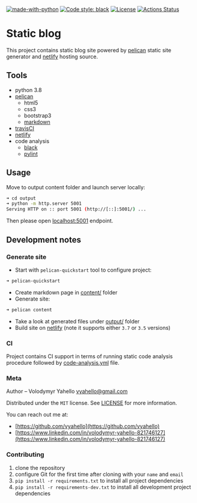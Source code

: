 [![made-with-python](https://img.shields.io/badge/Made%20with-Python-1f425f.svg)](https://www.python.org/)
[![Code style: black](https://img.shields.io/badge/code%20style-black-000000.svg)](https://github.com/psf/black)
[![License](https://img.shields.io/badge/license-MIT-green.svg)](LICENSE.md)
[![Actions Status](https://github.com/vyahello/static-blog/workflows/Code%20analysis/badge.svg)](https://github.com/vyahello/static-blog/actions)

# Static blog

This project contains static blog site powered by [pelican](https://github.com/getpelican/pelican) static site generator
and [netlify](https://www.netlify.com) hosting source.

## Tools
- python 3.8
- [pelican](https://github.com/getpelican/pelican)
  - html5
  - css3
  - bootstrap3
  - [markdown](https://pypi.org/project/Markdown)
- [travisCI](https://travis-ci.org/)
- [netlify](https://www.netlify.com/)
- code analysis
  - [black](https://black.readthedocs.io/en/stable/)
  - [pylint](https://www.pylint.org/)

## Usage

Move to output content folder and launch server locally:
```bash
➜ cd output
➜ python -m http.server 5001
Serving HTTP on :: port 5001 (http://[::]:5001/) ...
```
Then please open [localhost:5001](http://localhost:5001) endpoint.

## Development notes

### Generate site

- Start with `pelican-quickstart` tool to configure project:
```bash
➜ pelican-quickstart
```
- Create markdown page in [content/](content/) folder
- Generate site:
```bash
➜ pelican content
```
- Take a look at generated files under [output/](output/) folder
- Build site on [netlify](https://www.netlify.com) (note it supports either `3.7` or `3.5` versions)

### CI

Project contains CI support in terms of running static code analysis procedure followed by [code-analysis.yml](.github/workflows/code-analysis.yml) file.

### Meta

Author – Volodymyr Yahello vyahello@gmail.com

Distributed under the `MIT` license. See [LICENSE](LICENSE.md) for more information.

You can reach out me at:
* [https://github.com/vyahello](https://github.com/vyahello)
* [https://www.linkedin.com/in/volodymyr-yahello-821746127](https://www.linkedin.com/in/volodymyr-yahello-821746127)

### Contributing
1. clone the repository
2. configure Git for the first time after cloning with your `name` and `email`
3. `pip install -r requirements.txt` to install all project dependencies
3. `pip install -r requirements-dev.txt` to install all development project dependencies